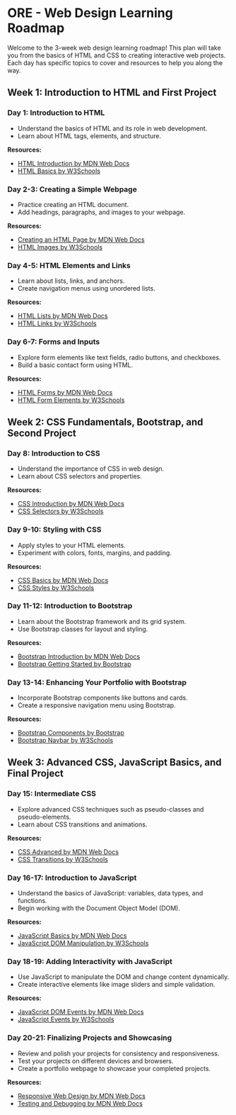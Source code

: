 # ORE - Web Design Learning Roadmap

Welcome to the 3-week web design learning roadmap! This plan will take you from the basics of HTML and CSS to creating interactive web projects. Each day has specific topics to cover and resources to help you along the way.

## Week 1: Introduction to HTML and First Project

### Day 1: Introduction to HTML
- Understand the basics of HTML and its role in web development.
- Learn about HTML tags, elements, and structure.

**Resources:**
- [HTML Introduction by MDN Web Docs](https://developer.mozilla.org/en-US/docs/Web/HTML)
- [HTML Basics by W3Schools](https://www.w3schools.com/html/)

### Day 2-3: Creating a Simple Webpage
- Practice creating an HTML document.
- Add headings, paragraphs, and images to your webpage.

**Resources:**
- [Creating an HTML Page by MDN Web Docs](https://developer.mozilla.org/en-US/docs/Learn/HTML/Introduction_to_HTML/Creating_hyperlinks)
- [HTML Images by W3Schools](https://www.w3schools.com/html/html_images.asp)

### Day 4-5: HTML Elements and Links
- Learn about lists, links, and anchors.
- Create navigation menus using unordered lists.

**Resources:**
- [HTML Lists by MDN Web Docs](https://developer.mozilla.org/en-US/docs/Web/HTML/Element/ul)
- [HTML Links by W3Schools](https://www.w3schools.com/html/html_links.asp)

### Day 6-7: Forms and Inputs
- Explore form elements like text fields, radio buttons, and checkboxes.
- Build a basic contact form using HTML.

**Resources:**
- [HTML Forms by MDN Web Docs](https://developer.mozilla.org/en-US/docs/Learn/HTML/Forms)
- [HTML Form Elements by W3Schools](https://www.w3schools.com/html/html_form_elements.asp)

## Week 2: CSS Fundamentals, Bootstrap, and Second Project

### Day 8: Introduction to CSS
- Understand the importance of CSS in web design.
- Learn about CSS selectors and properties.

**Resources:**
- [CSS Introduction by MDN Web Docs](https://developer.mozilla.org/en-US/docs/Learn/CSS/First_steps/What_is_CSS)
- [CSS Selectors by W3Schools](https://www.w3schools.com/css/css_selectors.asp)

### Day 9-10: Styling with CSS
- Apply styles to your HTML elements.
- Experiment with colors, fonts, margins, and padding.

**Resources:**
- [CSS Basics by MDN Web Docs](https://developer.mozilla.org/en-US/docs/Learn/Getting_started_with_the_web/CSS_basics)
- [CSS Styles by W3Schools](https://www.w3schools.com/css/css_howto.asp)

### Day 11-12: Introduction to Bootstrap
- Learn about the Bootstrap framework and its grid system.
- Use Bootstrap classes for layout and styling.

**Resources:**
- [Bootstrap Introduction by MDN Web Docs](https://developer.mozilla.org/en-US/docs/Learn/Tools_and_testing/Client-side_JavaScript_frameworks/Introduction_to_Bootstrap)
- [Bootstrap Getting Started by Bootstrap](https://getbootstrap.com/docs/5.0/getting-started/introduction/)

### Day 13-14: Enhancing Your Portfolio with Bootstrap
- Incorporate Bootstrap components like buttons and cards.
- Create a responsive navigation menu using Bootstrap.

**Resources:**
- [Bootstrap Components by Bootstrap](https://getbootstrap.com/docs/5.0/components/alerts/)
- [Bootstrap Navbar by W3Schools](https://www.w3schools.com/bootstrap/bootstrap_navbar.asp)

## Week 3: Advanced CSS, JavaScript Basics, and Final Project

### Day 15: Intermediate CSS
- Explore advanced CSS techniques such as pseudo-classes and pseudo-elements.
- Learn about CSS transitions and animations.

**Resources:**
- [CSS Advanced by MDN Web Docs](https://developer.mozilla.org/en-US/docs/Learn/CSS/Building_blocks/Advanced_selectors)
- [CSS Transitions by W3Schools](https://www.w3schools.com/css/css3_transitions.asp)

### Day 16-17: Introduction to JavaScript
- Understand the basics of JavaScript: variables, data types, and functions.
- Begin working with the Document Object Model (DOM).

**Resources:**
- [JavaScript Basics by MDN Web Docs](https://developer.mozilla.org/en-US/docs/Learn/Getting_started_with_the_web/JavaScript_basics)
- [JavaScript DOM Manipulation by W3Schools](https://www.w3schools.com/js/js_htmldom.asp)

### Day 18-19: Adding Interactivity with JavaScript
- Use JavaScript to manipulate the DOM and change content dynamically.
- Create interactive elements like image sliders and simple validation.

**Resources:**
- [JavaScript DOM Events by MDN Web Docs](https://developer.mozilla.org/en-US/docs/Web/Events)
- [JavaScript Events by W3Schools](https://www.w3schools.com/js/js_events.asp)

### Day 20-21: Finalizing Projects and Showcasing
- Review and polish your projects for consistency and responsiveness.
- Test your projects on different devices and browsers.
- Create a portfolio webpage to showcase your completed projects.

**Resources:**
- [Responsive Web Design by MDN Web Docs](https://developer.mozilla.org/en-US/docs/Learn/CSS/CSS_layout/Responsive_Design)
- [Testing and Debugging by MDN Web Docs](https://developer.mozilla.org/en-US/docs/Learn/Tools_and_testing/Cross_browser_testing/Introduction)
